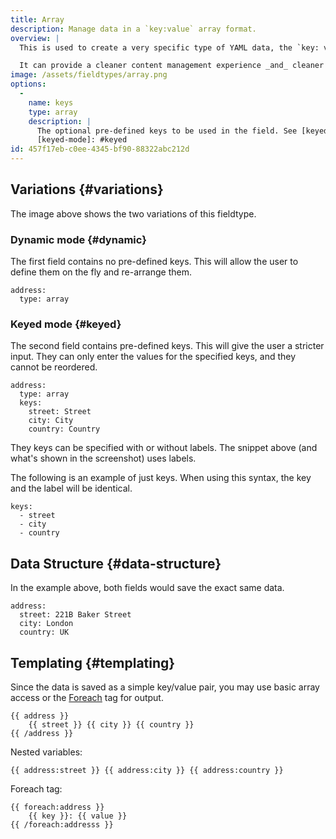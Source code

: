 ```yaml
---
title: Array
description: Manage data in a `key:value` array format.
overview: |
  This is used to create a very specific type of YAML data, the `key: value` array. This is different from the Grid/Replicator (Multi-dimensional Array) approach because each key is unique instead of looping through sets of the same fields.

  It can provide a cleaner content management experience _and_ cleaner templates when used in the right situation.
image: /assets/fieldtypes/array.png
options:
  -
    name: keys
    type: array
    description: |
      The optional pre-defined keys to be used in the field. See [keyed mode][keyed-mode].
      [keyed-mode]: #keyed
id: 457f17eb-c0ee-4345-bf90-88322abc212d
---
```


## Variations {#variations}

The image above shows the two variations of this fieldtype.

### Dynamic mode {#dynamic}

The first field contains no pre-defined keys. This will allow the user to define them on the fly and re-arrange them.

``` .language-yaml
address:
  type: array
```

### Keyed mode {#keyed}

The second field contains pre-defined keys. This will give the user a stricter input. They can only enter the values
for the specified keys, and they cannot be reordered.

``` .language-yaml
address:
  type: array
  keys:
    street: Street
    city: City
    country: Country
```

They keys can be specified with or without labels. The snippet above (and what's shown in the screenshot) uses labels.

The following is an example of just keys. When using this syntax, the key and the label will be identical.

```
keys:
  - street
  - city
  - country
```


## Data Structure {#data-structure}

In the example above, both fields would save the exact same data.

``` .language-yaml
address:
  street: 221B Baker Street
  city: London
  country: UK
```

## Templating {#templating}

Since the data is saved as a simple key/value pair, you may use basic array access or the [Foreach](/tags/foreach) tag for output.

```
{{ address }}
    {{ street }} {{ city }} {{ country }}
{{ /address }}
```

Nested variables:

```
{{ address:street }} {{ address:city }} {{ address:country }}
```

Foreach tag:

```
{{ foreach:address }}
    {{ key }}: {{ value }}
{{ /foreach:addresss }}
